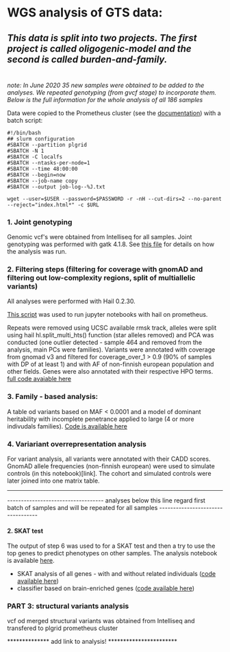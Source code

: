 # WGS analysis of GTS data:

## *This data is split into two projects. The first project is called oligogenic-model and the second is called burden-and-family.* 

#

*note: In June 2020 35 new samples were obtained to be added to the analyses. We repeated genotyping (from gvcf stage) to incorporate them. Below is the full information for the whole analysis of all 186 samples*

Data were copied to the Prometheus cluster (see the [documentation](https://kdm.cyfronet.pl/portal/Prometheus:Podstawy)) with a batch script:

```
#!/bin/bash
## slurm configuration
#SBATCH --partition plgrid
#SBATCH -N 1
#SBATCH -C localfs
#SBATCH --ntasks-per-node=1
#SBATCH --time 48:00:00
#SBATCH --begin=now
#SBATCH --job-name copy
#SBATCH --output job-log--%J.txt

wget --user=$USER --password=$PASSWORD -r -nH --cut-dirs=2 --no-parent --reject="index.html*" -c $URL
```

### 1. Joint genotyping

Genomic vcf's were obtained from Intelliseq for all samples. Joint genotyping was performed with gatk 4.1.8. See [this file](joint_genotyping.md) for details on how the analysis was run.

### 2. Filtering steps (filtering for coverage with gnomAD and filtering out low-complexity regions, split of multiallelic variants)

All analyses were performed with Hail 0.2.30.

[This script](jupyter-hail.slurm) was used to run jupyter notebooks with hail on prometheus.

Repeats were removed using UCSC available rmsk track, alleles were split using hail hl.split_multi_hts() function (star alleles removed) and PCA was conducted (one outlier detected - sample 464 and removed from the analysis, main PCs were families). Variants were annotated with coverage from gnomad v3 and filtered for coverage_over_1 > 0.9 (90% of samples with DP of at least 1) and with AF of non-finnish european population and other fields. Genes were also annotated with their respective HPO terms. [full code avaiable here](vcf-filter-anno.ipynb)

### 3. Family - based analysis:

A table od variants based on MAF < 0.0001 and a model of dominant heritability with incomplete penetrance applied to large (4 or more indivudals families). [Code is available here](family_table_export.ipynb)

### 4. Variariant overrepresentation analysis

For variant analysis, all variants were annotated with their CADD scores. GnomAD allele frequencies (non-finnish european) were used to simulate controls (in this notebook)[link]. The cohort and simulated controls were later joined into one matrix table. 







------------------------------------------------------------------------------------------------------------------------------------------------------------------
----------------------------------- analyses below this line regard first batch of samples and will be repeated for all samples ----------------------------------




#### 2. SKAT test
The output of step 6 was used to for a SKAT test and then a try to use the top genes to predict phenotypes on other samples. The analysis notebook is available [here](http://149.156.177.112/projects/imdik-zekanowski-gts/large_vcf_analysis/data_from_prometheus/SKAT_heavy_vs_gnomad_test_on_families.html).


* SKAT analysis of all genes - with and without related individuals ([code available here](SKAT_all_genes_classifier_based_on_brain_enriched(1).ipynb))
* classifier based on brain-enriched genes ([code available here](SKAT_all_genes_classifier_based_on_brain_enriched(1).ipynb))


### PART 3: structural variants analysis
vcf od merged structural variants was obtained from Intelliseq and transfered to plgrid prometheus cluster

************** add link to analysis! ***********************



